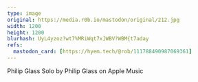 ```yaml
---
type: image
original: https://media.r0b.io/mastodon/original/212.jpg
width: 1200
height: 1200
blurhash: UyL4yzoz?wt7%MRiWqt7x]WBV?WBM{t7aday
refs:
  mastodon_card: [https://hyem.tech/@rob/111788490987069361]
---
```


Philip Glass Solo by Philip Glass on Apple Music
